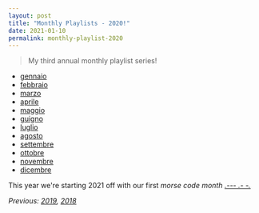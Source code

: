 ```yaml
---
layout: post
title: "Monthly Playlists - 2020!"
date: 2021-01-10
permalink: monthly-playlist-2020
---
```

<!-- ![1.png]({{site.url}}/assets/resources-monthly-playlist-2020/1.png) -->

> My third annual monthly playlist series!

* [gennaio](https://open.spotify.com/playlist/0MsnGv7C2Andxm7tOG9yqx?si=FcOXkGS9SeispNNYmVmTOQ)
* [febbraio](https://open.spotify.com/playlist/2lTkHGamrE3dHBNz6uv4PI?si=jmgXiaFvTBqe4Nxf-zNMug)
* [marzo](https://open.spotify.com/playlist/08Gqlx5iPkbqLTNPvmRhgO?si=Xw6v9yW5Rg6dsi7wP6pZHA)
* [aprile](https://open.spotify.com/playlist/73NJHA3UAG9PuLxa6ASlug?si=k2lsPJ2sQ-yMSSdAg5sKug)
* [maggio](https://open.spotify.com/playlist/2lrni7xdXpvkZdMnRJvh3i?si=EDlJaq5eRcS3wDfbFb9tJA)
* [guigno](https://open.spotify.com/playlist/1jAnOAt92FSprALd9TTINf?si=aaAas-YBSfaRN3javjvbRQ)
* [luglio](https://open.spotify.com/playlist/6qxYMJbSmxjjxhoTlw7Jpf?si=LzeCga3eSLeILeA-brUDWg)
* [agosto](https://open.spotify.com/playlist/3BUHa5KX2me4ZGfDafZIsn?si=modOu-xAQ5OrzBs4jrvOLQ)
* [settembre](https://open.spotify.com/playlist/4Vg9Hio36BjiI59d4n9M6o?si=_DzFdqZwRwCtVL4QrxUMLw)
* [ottobre](https://open.spotify.com/playlist/02jgyMMXDx1agydJy0lkka?si=-j0TsTWZTsu12LUYjUweHQ)
* [novembre](https://open.spotify.com/playlist/3YBNBEEUWCuqP7NyDFGG3d?si=3W6dTINBS8ect9KbG7WA1A)
* [dicembre](https://open.spotify.com/playlist/41MqpxHZegtIyafvPromKt?si=zUv63rFaQzq64Pn_vpE6eQ)

This year we're starting 2021 off with our first _morse code month_ [*.--- .- -.*](https://open.spotify.com/playlist/28VcuE4ezfRFmJMMRcjTNc?si=pGFrp0t3SdShLZbl6ZpQhg)

_Previous: [2019](./monthly-playlist-2019), [2018](./monthly-playlist-2018)_
